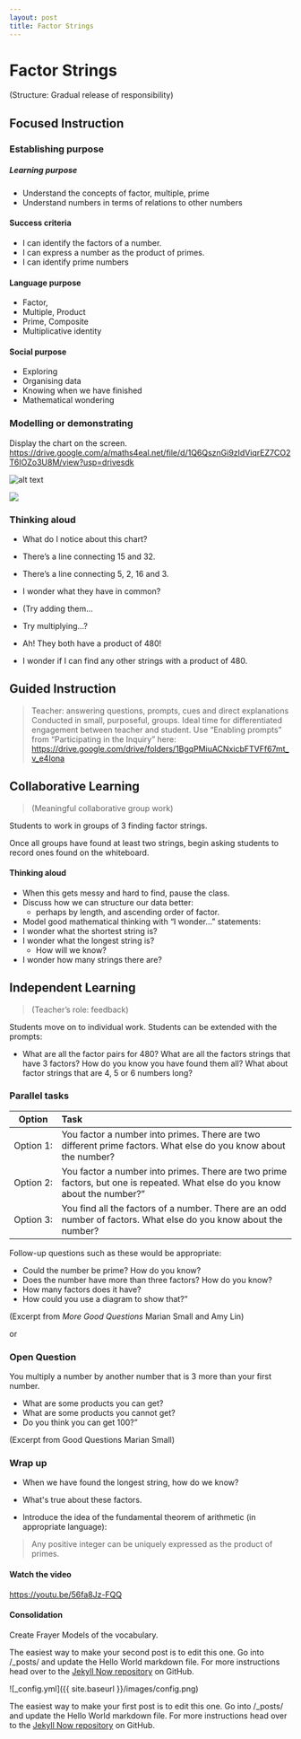```yaml
---
layout: post
title: Factor Strings
---
```


# Factor Strings
(Structure: Gradual release of responsibility)

## Focused Instruction

### Establishing purpose
##### Learning purpose

* Understand the concepts of factor, multiple, prime
* Understand numbers in terms of relations to other numbers

#### Success criteria

* I can identify the factors of a number.
* I can express a number as the product of primes.
* I can identify prime numbers

#### Language purpose
* Factor,
* Multiple, Product
* Prime, Composite
* Multiplicative identity

#### Social purpose
* Exploring
* Organising data
* Knowing when we have finished
* Mathematical wondering

### Modelling or demonstrating
Display the chart on the screen.
https://drive.google.com/a/maths4eal.net/file/d/1Q6QsznGi9zIdViqrEZ7CO2T6IOZo3U8M/view?usp=drivesdk

![alt text](Factors.jpeg "Title")

<img src="http://drive.google.com/uc?export=view&id=SHARED_IMAGE_ID">

### Thinking aloud
* What do I notice about this chart?
* There’s a line connecting 15 and 32.
* There’s a line connecting 5, 2, 16 and 3.
* I wonder what they have in common?

* (Try adding them…
* Try multiplying…?

* Ah! They both have a product of 480!

* I wonder if I can find any other strings with a product of 480.

## Guided Instruction

> Teacher: answering questions, prompts, cues and direct explanations
> Conducted in small, purposeful, groups. 
> Ideal time for differentiated engagement between teacher and student.
> Use “Enabling prompts” from “Participating in the Inquiry” here:
> https://drive.google.com/drive/folders/1BgqPMiuACNxicbFTVFf67mt_v_e4Iona

## Collaborative Learning

> (Meaningful collaborative group work)

Students to work in groups of 3 finding factor strings.

Once all groups have found at least two strings, begin asking students to record ones found on the whiteboard.

#### Thinking aloud
* When this gets messy and hard to find, pause the class.
* Discuss how we can structure our data better: 
  * perhaps by length, and ascending order of factor.
* Model good mathematical thinking with “I wonder…” statements:
* I wonder what the shortest string is?
* I wonder what the longest string is?
  * How will we know?
* I wonder how many strings there are?

## Independent Learning

> (Teacher’s role: feedback)

Students move on to individual work.
Students can be extended with the prompts:
* What are all the factor pairs for 480? What are all the factors strings that have 3 factors? How do you know you have found them all? What about factor strings that are 4, 5 or 6 numbers long?

### Parallel tasks
Option | Task
 :---:  | :--- 
Option 1: | You factor a number into primes. There are two different prime factors. What else do you know about the number?
Option 2: | You factor a number into primes. There are two prime factors, but one is repeated. What else do you know about the number?”
Option 3: | You find all the factors of a number.  There are an odd number of factors.  What else do you know about the number?

Follow-up questions such as these would be appropriate:
* Could the number be prime? How do you know?
* Does the number have more than three factors? How do you know?
* How many factors does it have?
* How could you use a diagram to show that?”

(Excerpt from *More Good Questions* Marian Small and Amy Lin)

or

### Open Question
You multiply a number by another number that is 3 more than your first number. 
* What are some products you can get? 
* What are some products you cannot get? 
* Do you think you can get 100?”

(Excerpt from
Good Questions
Marian Small)



### Wrap up
* When we have found the longest string, how do we know?
* What's true about these factors.

* Introduce the idea of the fundamental theorem of arithmetic (in appropriate language):

> Any positive integer can be uniquely expressed as the product of primes.

#### Watch the video
https://youtu.be/56fa8Jz-FQQ

#### Consolidation
Create Frayer Models of the vocabulary.


The easiest way to make your second post is to edit this one. Go into /_posts/ and update the Hello World markdown file. For more instructions head over to the [Jekyll Now repository](https://github.com/barryclark/jekyll-now) on GitHub.

![_config.yml]({{ site.baseurl }}/images/config.png)

The easiest way to make your first post is to edit this one. Go into /_posts/ and update the Hello World markdown file. For more instructions head over to the [Jekyll Now repository](https://github.com/barryclark/jekyll-now) on GitHub.
